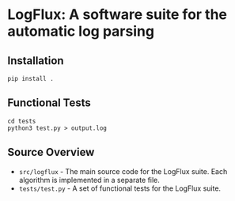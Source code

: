 # LogFlux: A software suite for the automatic log parsing

## Installation

```
pip install .
```
## Functional Tests

```
cd tests
python3 test.py > output.log
```

## Source Overview

* `src/logflux` - The main source code for the LogFlux suite. Each algorithm is implemented in a separate file.
* `tests/test.py` - A set of functional tests for the LogFlux suite.
